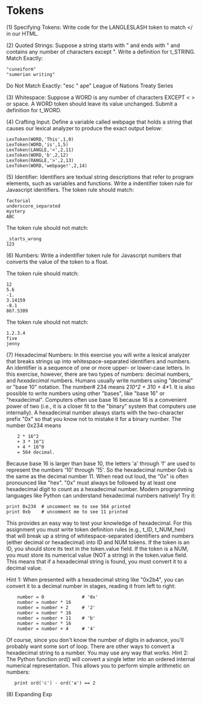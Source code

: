 # Tokens

(1) Specifying Tokens:  Write code for the LANGLESLASH token to match </ in our HTML.

(2) Quoted Strings:  Suppose a string starts with " and ends with " and contains any number of characters except ". Write a definition for t_STRING. Match Exactly:
    
    "cuneiform"
    "sumerian writing"
    
Do Not Match Exactly:
    "esc \" ape"
    League of Nations Treaty Series
    
(3) Whitespace:  Suppose a WORD is any number of characters EXCEPT < > or space. A WORD token should leave its value unchanged. Submit a definition for t_WORD.

(4) Crafting Input:  Define a variable called webpage that holds a string that causes our lexical analyzer to produce the exact output below: 

    LexToken(WORD,'This',1,0)
    LexToken(WORD,'is',1,5)
    LexToken(LANGLE,'<',2,11)
    LexToken(WORD,'b',2,12)
    LexToken(RANGLE,'>',2,13)
    LexToken(WORD,'webpage!',2,14)
    
(5) Identifier:  Identifiers are textual string descriptions that refer to program elements, such as variables and functions. Write a indentifier token rule for Javascript identifiers. The token rule should match:

    factorial
    underscore_separated
    mystery
    ABC

The token rule should not match:

    _starts_wrong
    123

(6) Numbers:  Write a indentifier token rule for Javascript numbers that converts the value of the token to a float.

The token rule should match:

    12
    5.6
    -1.
    3.14159
    -8.1
    867.5309

The token rule should not match:

    1.2.3.4
    five
    jenny

(7) Hexadecimal Numbers:  In this exercise you will write a lexical analyzer that breaks strings up into whitespace-separated identifiers and numbers. An identifier is a sequence of one or more upper- or lower-case letters. In this exercise, however, there are two types of numbers: decimal numbers, and _hexadecimal_ numbers. Humans usually write numbers using "decimal" or "base 10" notation. The number# 234 means 2*10^2 + 3*10 + 4*1. It is also possible to write numbers using other "bases", like "base 16" or "hexadecimal". Computers often use base 16 because 16 is a convenient power of two (i.e., it is a closer fit to the "binary" system that computers use internally). A hexadecimal number always starts with the two-character prefix "0x" so that you know not to mistake it for a binary number. The number 0x234 means

        2 * 16^2
        + 3 * 16^1
        + 4 * 16^0 
        = 564 decimal. 

Because base 16 is larger than base 10, the letters 'a' through 'f' are used to represent the numbers '10' through '15'. So the hexadecimal number 0xb is the same as the decimal number 11. When read out loud, the "0x" is often pronounced like "hex". "0x" must always be followed by at least one hexadecimal digit to count as a hexadecimal number. Modern programming languages like Python can understand hexadecimal numbers natively! Try it: 

    print 0x234  # uncomment me to see 564 printed
    print 0xb    # uncomment me to see 11 printed 

This provides an easy way to test your knowledge of hexadecimal. For this assignment you must write token definition rules (e.g., t_ID,  t_NUM_hex) that will break up a string of whitespace-separated identifiers and numbers (either decimal or hexadecimal) into ID and NUM  tokens. If the token is an ID, you should store its text in the token.value field. If the token is a NUM, you must store its numerical
value (NOT a string) in the token.value field. This means that if a hexadecimal string is found, you must convert it to a decimal value. 

Hint 1: When presented with a hexadecimal string like "0x2b4", you can convert it to a decimal number in stages, reading it from left to right:
        
        number = 0              # '0x' 
        number = number * 16 
        number = number + 2     # '2'
        number = number * 16 
        number = number + 11    # 'b'
        number = number * 16
        number = number + 4     # '4'
        
Of course, since you don't know the number of digits in advance, you'll probably want some sort of loop. There are other ways to convert a hexadecimal string to a number. You may use any way that works. Hint 2: The Python function ord() will convert a single letter into an ordered internal numerical representation. This allows you to perform simple arithmetic on numbers:  
       
       print ord('c') - ord('a') == 2 

(8) Expanding Exp
